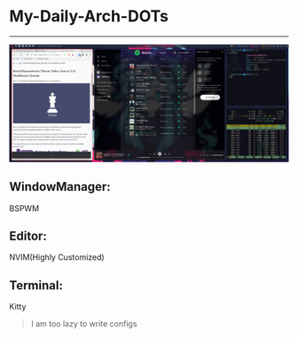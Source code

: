 # My-Daily-Arch-DOTs
------

![ScreenShot](https://github.com/hyper4saken/My-Daily-Arch-DOTs/blob/main/sc.png)

## WindowManager: 
BSPWM
## Editor: 
NVIM(Highly Customized)
## Terminal: 
Kitty

> I am too lazy to write configs
